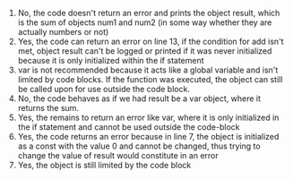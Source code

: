 1. No, the code doesn't return an error and prints the object result, which is the sum of objects num1 and num2 (in some way whether they are actually numbers or not)
2. Yes, the code can return an error on line 13, if the condition for add isn't met, object result can't be logged or printed if it was never initialized because it is only initialized within the if statement
3. var is not recommended because it acts like a global variable and isn't limited by code blocks. If the function was executed, the object can still be called upon for use outside the code block.
4. No, the code behaves as if we had result be a var object, where it returns the sum.
5. Yes, the remains to return an error like var, where it is only initialized in the if statement and cannot be used outside the code-block
6. Yes, the code returns an error because in line 7, the object is initialized as a const with the value 0 and cannot be changed, thus trying to change the value of result would constitute in an error
7. Yes, the object is still limited by the code block

